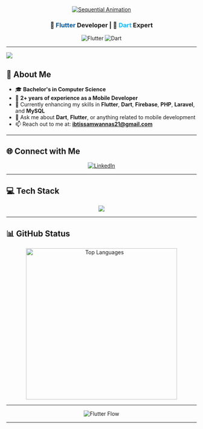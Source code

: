 <div align="center">
  <!-- Sequential Typing Animation -->
  <a href="https://flutter.dev" target="_blank">
    <img src="https://readme-typing-svg.herokuapp.com?font=Fira+Code&size=32&duration=3500&color=02569B&secondaryColor=13B9FD&width=435&lines=Hi+there!;I'm+Ibtisam+Al+Wannas&center=true&vCenter=true" alt="Sequential Animation" />
  </a>
  
  <!-- Flutter-themed Subtitle -->
  <h3>📱 <span style="color: #02569B">Flutter</span> Developer | 💙 <span style="color: #13B9FD">Dart</span> Expert</h3>
  
  ![Flutter](https://img.shields.io/badge/Flutter-%2302569B.svg?style=flat&logo=Flutter&logoColor=white)
  ![Dart](https://img.shields.io/badge/Dart-%230175C2.svg?style=flat&logo=dart&logoColor=white)
</div>

---

[![](https://visitcount.itsvg.in/api?id=Ibtissamwannas&icon=0&color=0)](https://visitcount.itsvg.in)

## 💫 About Me
- 🎓 **Bachelor's in Computer Science**
- 📱 **2+ years of experience as a Mobile Developer**
- 🌱 Currently enhancing my skills in **Flutter**, **Dart**, **Firebase**, **PHP**, **Laravel**, and **MySQL**
- 💬 Ask me about **Dart**, **Flutter**, or anything related to mobile development
- 📫 Reach out to me at: **ibtissamwannas21@gmail.com**

---

## 🌐 Connect with Me
<div id="socials" align="center">
  <a href="https://www.linkedin.com/in/ibtisam-al-wannas-915284197/" target="_blank">
    <img src="https://img.shields.io/badge/LinkedIn-%230077B5.svg?style=for-the-badge&logo=linkedin&logoColor=white" alt="LinkedIn">
  </a>
</div>

---

## 💻 Tech Stack
<div align="center">
  <img src="https://skillicons.dev/icons?i=flutter,dart,firebase,supabase,php,laravel,mysql,sqlite,github,vscode,androidstudio" />
</div>

---

## 📊 GitHub Status
<div align="center">
<!--   <img src="https://github-readme-stats.vercel.app/api?username=Ibtissamwannas&theme=radical&hide_border=false&include_all_commits=false&count_private=true" alt="GitHub Stats" width="400"/>
  <img src="https://github-readme-streak-stats.herokuapp.com/?user=Ibtissamwannas&theme=radical&hide_border=false" alt="GitHub Streak Stats" width="400"/> -->
  <img src="https://github-readme-stats.vercel.app/api/top-langs/?username=Ibtissamwannas&theme=radical&hide_border=false&layout=compact" alt="Top Languages" width="400"/>
</div>

---

<div align="center">
  
  ![Flutter Flow](https://readme-typing-svg.herokuapp.com?font=Fira+Code&size=20&duration=3000&color=02569B&secondaryColor=13B9FD&center=true&vCenter=true&width=500&lines=🦋+Fluttering+through+UI+with+grace;🚀+Darting+ahead;💪+leaving+a+powerful+trace)
  
---
</div>
